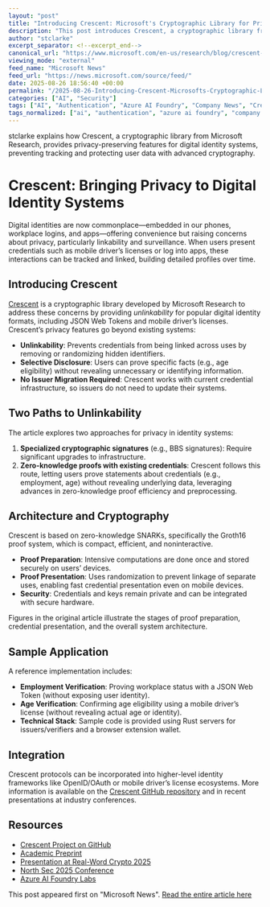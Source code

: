 ```yaml
---
layout: "post"
title: "Introducing Crescent: Microsoft's Cryptographic Library for Privacy-Preserving Digital Identity"
description: "This post introduces Crescent, a cryptographic library from Microsoft Research that enhances privacy in digital identity systems. The article explains how Crescent enables unlinkability and selective disclosure for common identity credentials such as JSON Web Tokens and mobile driver’s licenses, using advanced zero-knowledge proofs that allow users to prove facts about their identity without exposing unnecessary personal information. Technical details on Crescent's architecture, its use of the Groth16 SNARK system, and a practical implementation example are provided, illustrating how it can be deployed without requiring existing issuers to upgrade infrastructure."
author: "stclarke"
excerpt_separator: <!--excerpt_end-->
canonical_url: "https://www.microsoft.com/en-us/research/blog/crescent-library-brings-privacy-to-digital-identity-systems/"
viewing_mode: "external"
feed_name: "Microsoft News"
feed_url: "https://news.microsoft.com/source/feed/"
date: 2025-08-26 18:56:40 +00:00
permalink: "/2025-08-26-Introducing-Crescent-Microsofts-Cryptographic-Library-for-Privacy-Preserving-Digital-Identity.html"
categories: ["AI", "Security"]
tags: ["AI", "Authentication", "Azure AI Foundry", "Company News", "Credential Unlinkability", "Crescent", "Cryptography", "Digital Identity", "Groth16", "Identity Verification", "JSON Web Token", "Microsoft Research", "Mobile Driver’s License", "News", "Privacy", "Rust", "Security", "Selective Disclosure", "SNARK", "Zero Knowledge Proofs"]
tags_normalized: ["ai", "authentication", "azure ai foundry", "company news", "credential unlinkability", "crescent", "cryptography", "digital identity", "groth16", "identity verification", "json web token", "microsoft research", "mobile drivers license", "news", "privacy", "rust", "security", "selective disclosure", "snark", "zero knowledge proofs"]
---
```


stclarke explains how Crescent, a cryptographic library from Microsoft Research, provides privacy-preserving features for digital identity systems, preventing tracking and protecting user data with advanced cryptography.<!--excerpt_end-->

# Crescent: Bringing Privacy to Digital Identity Systems

Digital identities are now commonplace—embedded in our phones, workplace logins, and apps—offering convenience but raising concerns about privacy, particularly linkability and surveillance. When users present credentials such as mobile driver’s licenses or log into apps, these interactions can be tracked and linked, building detailed profiles over time.

## Introducing Crescent

[Crescent](https://github.com/microsoft/crescent-credentials) is a cryptographic library developed by Microsoft Research to address these concerns by providing *unlinkability* for popular digital identity formats, including JSON Web Tokens and mobile driver’s licenses. Crescent’s privacy features go beyond existing systems:

- **Unlinkability**: Prevents credentials from being linked across uses by removing or randomizing hidden identifiers.
- **Selective Disclosure**: Users can prove specific facts (e.g., age eligibility) without revealing unnecessary or identifying information.
- **No Issuer Migration Required**: Crescent works with current credential infrastructure, so issuers do not need to update their systems.

## Two Paths to Unlinkability

The article explores two approaches for privacy in identity systems:

1. **Specialized cryptographic signatures** (e.g., BBS signatures): Require significant upgrades to infrastructure.
2. **Zero-knowledge proofs with existing credentials**: Crescent follows this route, letting users prove statements about credentials (e.g., employment, age) without revealing underlying data, leveraging advances in zero-knowledge proof efficiency and preprocessing.

## Architecture and Cryptography

Crescent is based on zero-knowledge SNARKs, specifically the Groth16 proof system, which is compact, efficient, and noninteractive.

- **Proof Preparation**: Intensive computations are done once and stored securely on users’ devices.
- **Proof Presentation**: Uses randomization to prevent linkage of separate uses, enabling fast credential presentation even on mobile devices.
- **Security**: Credentials and keys remain private and can be integrated with secure hardware.

Figures in the original article illustrate the stages of proof preparation, credential presentation, and the overall system architecture.

## Sample Application

A reference implementation includes:

- **Employment Verification**: Proving workplace status with a JSON Web Token (without exposing user identity).
- **Age Verification**: Confirming age eligibility using a mobile driver’s license (without revealing actual age or identity).
- **Technical Stack**: Sample code is provided using Rust servers for issuers/verifiers and a browser extension wallet.

## Integration

Crescent protocols can be incorporated into higher-level identity frameworks like OpenID/OAuth or mobile driver’s license ecosystems. More information is available on the [Crescent GitHub repository](https://github.com/microsoft/crescent-credentials/) and in recent presentations at industry conferences.

## Resources

- [Crescent Project on GitHub](https://github.com/microsoft/crescent-credentials/)
- [Academic Preprint](https://eprint.iacr.org/2024/2013)
- [Presentation at Real-Word Crypto 2025](https://www.youtube.com/live/gnB76DQI1GE?t=3475s)
- [North Sec 2025 Conference](https://www.youtube.com/watch?v=9IT659uUXfs&t=13361s)
- [Azure AI Foundry Labs](https://ai.azure.com/labs)

This post appeared first on "Microsoft News". [Read the entire article here](https://www.microsoft.com/en-us/research/blog/crescent-library-brings-privacy-to-digital-identity-systems/)
